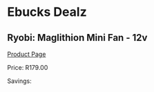 
# Ebucks Dealz
## Ryobi: Maglithion Mini Fan - 12v
[Product Page](https://www.ebucks.com/web/shop/productSelected.do?prodId=316342454&catId=370101825)

Price: R179.00

Savings: 


	